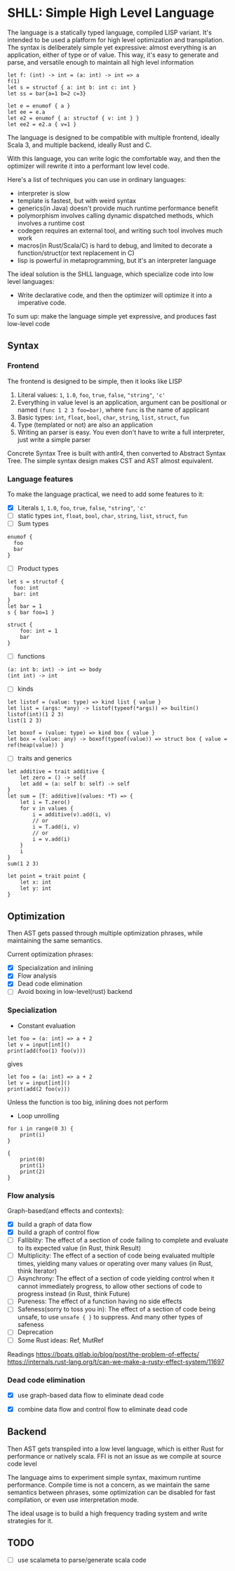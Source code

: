 # SHLL: Simple High Level Language

The language is a statically typed language, compiled LISP variant. It's intended to be used a platform for high level optimization and transpilation.
The syntax is deliberately simple yet expressive: almost everything is an application, either of type or of value.
This way, it's easy to generate and parse, and versatile enough to maintain all high level information
```text
let f: (int) -> int = (a: int) -> int => a
f(1)
let s = structof { a: int b: int c: int }
let ss = bar{a=1 b=2 c=3}

let e = enumof { a }
let ee = e.a
let e2 = enumof { a: structof { v: int } }
let ee2 = e2.a { v=1 }

```

The language is designed to be compatible with multiple frontend, ideally Scala 3, and multiple backend, ideally Rust and C.

With this language, you can write logic the comfortable way, and then the optimizer will rewrite it into a performant low level code.

Here's a list of techniques you can use in ordinary languages:

- interpreter is slow
- template is fastest, but with weird syntax
- generics(in Java) doesn't provide much runtime performance benefit
- polymorphism involves calling dynamic dispatched methods, which involves a runtime cost
- codegen requires an external tool, and writing such tool involves much work
- macros(in Rust/Scala/C) is hard to debug, and limited to decorate a function/struct(or text replacement in C)
- lisp is powerful in metaprogramming, but it's an interpreter language


The ideal solution is the SHLL language, which specialize code into low level languages:

- Write declarative code, and then the optimizer will optimize it into a imperative code. 

To sum up: make the language simple yet expressive, and produces fast low-level code

## Syntax

### Frontend
The frontend is designed to be simple, then it looks like LISP

1. Literal values: `1`, `1.0`, `foo`, `true`, `false`, `"string"`, `'c'`
2. Everything in value level is an application, argument can be positional or named `(func 1 2 3 foo=bar)`, where `func` is the name of applicant
3. Basic types: `int`, `float`, `bool`, `char`, `string`, `list`, `struct`, `fun`
4. Type (templated or not) are also an application
5. Writing an parser is easy. You even don't have to write a full interpreter, just write a simple parser


Concrete Syntax Tree is built with antlr4, then converted to Abstract Syntax Tree. 
The simple syntax design makes CST and AST almost equivalent.

### Language features
To make the language practical, we need to add some features to it:
- [x] Literals
`1`, `1.0`, `foo`, `true`, `false`, `"string"`, `'c'`
- [ ] static types
`int`, `float`, `bool`, `char`, `string`, `list`, `struct`, `fun`
- [ ] Sum types
```shll
enumof {
  foo
  bar
}

```
- [ ] Product types
```shll
let s = structof {
  foo: int
  bar: int
}
let bar = 1
s { bar foo=1 }

struct {
    foo: int = 1
    bar
}
```
- [ ] functions
```shll
(a: int b: int) -> int => body
(int int) -> int
```
- [ ] kinds
```shll
let listof = (value: type) => kind list { value }
let list = (args: *any) -> listof(typeof(*args)) => builtin()
listof(int)(1 2 3)
list(1 2 3)

let boxof = (value: type) => kind box { value }
let box = (value: any) -> boxof(typeof(value)) => struct box { value = ref(heap(value)) }

```
- [ ] traits and generics
```shll
let additive = trait additive {
    let zero = () -> self
    let add = (a: self b: self) -> self
}
let sum = [T: additive](values: *T) => {
    let i = T.zero()
    for v in values {
        i = additive(v).add(i, v)
        // or
        i = T.add(i, v)
        // or
        i = v.add(i)
    }
    i
}
sum(1 2 3)

let point = trait point {
    let x: int
    let y: int
}
```
## Optimization
Then AST gets passed through multiple optimization phrases, while maintaining the same semantics.

Current optimization phrases:
- [x] Specialization and inlining
- [x] Flow analysis
- [x] Dead code elimination
- [ ] Avoid boxing in low-level(rust) backend
### Specialization

- Constant evaluation
```shll
let foo = (a: int) => a + 2
let v = input[int]()
print(add(foo(1) foo(v)))
```

gives
```shll
let foo = (a: int) => a + 2
let v = input[int]()
print(add(2 foo(v)))
```

Unless the function is too big, inlining does not perform

- Loop unrolling
```shll
for i in range(0 3) {
    print(i)
}
```
```shll
{
    print(0)
    print(1)
    print(2)
}
```


### Flow analysis

Graph-based(and effects and contexts):

- [x] build a graph of data flow
- [x] build a graph of control flow
- [ ] Falliblity: The effect of a section of code failing to complete and evaluate to its expected value (in Rust, think Result)
- [ ] Multiplicity: The effect of a section of code being evaluated multiple times, yielding many values or operating over many values (in Rust, think Iterator)
- [ ] Asynchrony: The effect of a section of code yielding control when it cannot immediately progress, to allow other sections of code to progress instead (in Rust, think Future)
- [ ] Pureness: The effect of a function having no side effects
- [ ] Safeness(sorry to toss you in): The effect of a section of code being unsafe, to use `unsafe { }` to suppress. And many other types of safeness
- [ ] Deprecation
- [ ] Some Rust ideas: Ref, MutRef

Readings
https://boats.gitlab.io/blog/post/the-problem-of-effects/
https://internals.rust-lang.org/t/can-we-make-a-rusty-effect-system/11697


### Dead code elimination

- [x] use graph-based data flow to eliminate dead code
- [x] combine data flow and control flow to eliminate dead code


## Backend
Then AST gets transpiled into a low level language, which is either Rust for performance or natively scala. FFI is not an issue as we compile at source code level

The language aims to experiment simple syntax, maximum runtime performance.
Compile time is not a concern, as we maintain the same semantics between phrases, some optimization can be disabled for fast compilation, or even use interpretation mode.

The ideal usage is to build a high frequency trading system and write strategies for it.


## TODO
- [ ] use scalameta to parse/generate scala code
